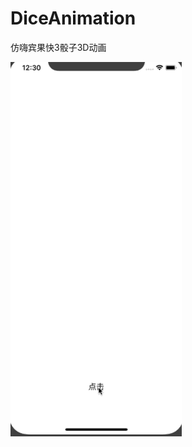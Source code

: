 # DiceAnimation
仿嗨宾果快3骰子3D动画

![image](https://github.com/l1966540314/DiceAnimation/blob/master/resource/DiceAnimal.gif)

